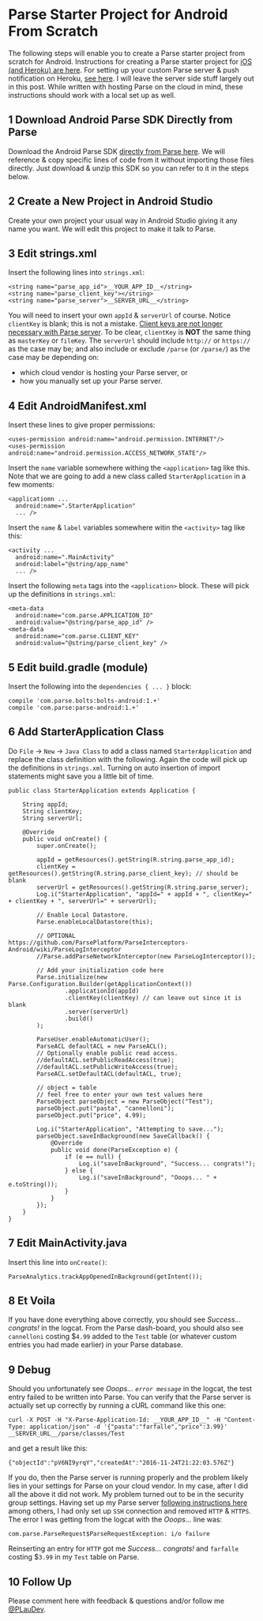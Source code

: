 # Parse Starter Project for Android From Scratch

The following steps will enable you to create a Parse starter project from scratch for Android. Instructions for creating a Parse starter project for [iOS (and Heroku) are here](https://github.com/plaudev/ParseStarterProjectFromScratch). For setting up your custom Parse server & push notification on Heroku, [see here](https://github.com/plaudev/ParseHerokuPushNotification). I will leave the server side stuff largely out in this post. While written with hosting Parse on the cloud in mind, these instructions should work with a local set up as well.

## 1 Download Android Parse SDK Directly from Parse

Download the Android Parse SDK [directly from Parse here](https://parse.com/apps/quickstart#parse_data/mobile/android/native/existing). We will reference & copy specific lines of code from it without importing those files directly. Just download & unzip this SDK so you can refer to it in the steps below.

## 2 Create a New Project in Android Studio

Create your own project your usual way in Android Studio giving it any name you want. We will edit this project to make it talk to Parse.

## 3 Edit strings.xml

Insert the following lines into `strings.xml`:
```
<string name="parse_app_id">__YOUR_APP_ID__</string>
<string name="parse_client_key"></string>
<string name="parse_server">__SERVER_URL__</string>
```
You will need to insert your own `appId` & `serverUrl` of course. Notice `clientKey` is blank; this is not a mistake. [Client keys are not longer necessary with Parse server](https://github.com/ParsePlatform/parse-server). To be clear, `clientKey` is **NOT** the same thing as `masterKey` or `fileKey`. The `serverUrl` should include `http://` or `https://` as the case may be; and also include or exclude `/parse` (or `/parse/`) as the case may be depending on:

* which cloud vendor is hosting your Parse server, or
* how you manually set up your Parse server.

## 4 Edit AndroidManifest.xml

Insert these lines to give proper permissions:
```
<uses-permission android:name="android.permission.INTERNET"/>
<uses-permission android:name="android.permission.ACCESS_NETWORK_STATE"/>
```
Insert the `name` variable somewhere withing the `<application>` tag like this. Note that we are going to add a new class called `StarterApplication` in a few moments:
```
<applicatiomn ...
  android:name=".StarterApplication"
  ... />
```
Insert the `name` & `label` variables somewhere witin the `<activity>` tag like this:
```
<activity ...
  android:name=".MainActivity"
  android:label="@string/app_name"
  ... />
```
Insert the following `meta` tags into the `<application>` block. These will pick up the definitions in `strings.xml`:
```
<meta-data
  android:name="com.parse.APPLICATION_ID"
  android:value="@string/parse_app_id" />
<meta-data
  android:name="com.parse.CLIENT_KEY"
  android:value="@string/parse_client_key" />
```

## 5 Edit build.gradle (module)

Insert the following into the `dependencies { ... }` block:
```
compile 'com.parse.bolts:bolts-android:1.+'
compile 'com.parse:parse-android:1.+'
```

## 6 Add StarterApplication Class

Do `File` -> `New` -> `Java Class` to add a class named `StarterApplication` and replace the class definition with the following. Again the code will pick up the definitions in `strings.xml`. Turning on auto insertion of import statements might save you a little bit of time.
```
public class StarterApplication extends Application {

    String appId;
    String clientKey;
    String serverUrl;

    @Override
    public void onCreate() {
        super.onCreate();

        appId = getResources().getString(R.string.parse_app_id);
        clientKey = getResources().getString(R.string.parse_client_key); // should be blank
        serverUrl = getResources().getString(R.string.parse_server);
        Log.i("StarterApplication", "appId=" + appId + ", clientKey=" + clientKey + ", serverUrl=" + serverUrl);

        // Enable Local Datastore.
        Parse.enableLocalDatastore(this);

        // OPTIONAL https://github.com/ParsePlatform/ParseInterceptors-Android/wiki/ParseLogInterceptor
        //Parse.addParseNetworkInterceptor(new ParseLogInterceptor());

        // Add your initialization code here
        Parse.initialize(new Parse.Configuration.Builder(getApplicationContext())
                .applicationId(appId)
                .clientKey(clientKey) // can leave out since it is blank
                .server(serverUrl)
                .build()
        );

        ParseUser.enableAutomaticUser();
        ParseACL defaultACL = new ParseACL();
        // Optionally enable public read access.
        //defaultACL.setPublicReadAccess(true);
        //defaultACL.setPublicWriteAccess(true);
        ParseACL.setDefaultACL(defaultACL, true);

        // object = table 
        // feel free to enter your own test values here
        ParseObject parseObject = new ParseObject("Test");
        parseObject.put("pasta", "cannelloni");
        parseObject.put("price", 4.99);

        Log.i("StarterApplication", "Attempting to save...");
        parseObject.saveInBackground(new SaveCallback() {
            @Override
            public void done(ParseException e) {
                if (e == null) {
                    Log.i("saveInBackground", "Success... congrats!");
                } else {
                    Log.i("saveInBackground", "Ooops... " + e.toString());
                }
            }
        });
    }
}
```

## 7 Edit MainActivity.java

Insert this line into `onCreate()`:
```
ParseAnalytics.trackAppOpenedInBackground(getIntent());
```

## 8 Et Voila

If you have done everything above correctly, you should see *Success... congrats!* in the logcat. From the Parse dash-board, you should also see `cannelloni` costing $`4.99` added to the `Test` table (or whatever custom entries you had made earlier) in your Parse database.

## 9 Debug

Should you unfortunately see *Ooops... `error message`* in the logcat, the test entry failed to be written into Parse. You can verify that the Parse server is actually set up correctly by running a cURL command like this one:
```
curl -X POST -H "X-Parse-Application-Id: __YOUR_APP_ID__" -H "Content-Type: application/json" -d '{"pasta":"farfalle","price":3.99}' __SERVER_URL__/parse/classes/Test
```
and get a result like this:
```
{"objectId":"pV6NI9yrqY","createdAt":"2016-11-24T21:22:03.576Z"}
```
If you do, then the Parse server is running properly and the problem likely lies in your settings for Parse on your cloud vendor. In my case, after I did all the above it did not work. My problem turned out to be in the security group settings. Having set up my Parse server [following instructions here](https://docs.aws.amazon.com/AWSEC2/latest/UserGuide/AccessingInstancesLinux.html) among others, I had only set up `SSH` connection and removed `HTTP` & `HTTPS`. The error I was getting from the logcat with the *Ooops...* line was: 
```
com.parse.ParseRequest$ParseRequestException: i/o failure
```
Reinserting an entry for `HTTP` got me *Success... congrats!* and `farfalle` costing $`3.99` in my `Test` table on Parse.

## 10 Follow Up

Please comment here with feedback & questions and/or follow me [@PLauDev](https://twitter.com/plaudev).
